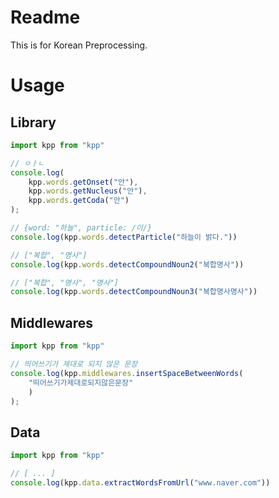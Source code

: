 # Readme
This is for Korean Preprocessing.

# Usage
## Library
```ts
import kpp from "kpp"

// ㅇㅏㄴ
console.log(
	kpp.words.getOnset("안"), 
	kpp.words.getNucleus("안"),
	kpp.words.getCoda("안")
);

// {word: "하늘", particle: /이/}
console.log(kpp.words.detectParticle("하늘이 밝다."))

// ["복합", "명사"]
console.log(kpp.words.detectCompoundNoun2("복합명사"))

// ["복합", "명사", "명사"]
console.log(kpp.words.detectCompoundNoun3("복합명사명사"))

```

## Middlewares
```ts
import kpp from "kpp"

// 띄어쓰기가 제대로 되지 않은 문장
console.log(kpp.middlewares.insertSpaceBetweenWords(
	"띄어쓰기가제대로되지않은문장"
	)
);
```

## Data
```ts
import kpp from "kpp"

// [ ... ]
console.log(kpp.data.extractWordsFromUrl("www.naver.com"))
```
